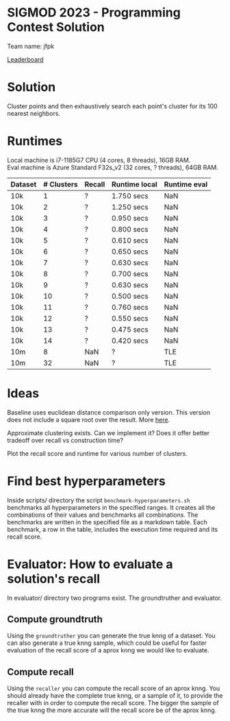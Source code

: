 # SIGMOD 2023 - Programming Contest Solution

Team name: jfpk

[Leaderboard][1]

# Solution

Cluster points and then exhaustively search each point's cluster for its 100
nearest neighbors.

# Runtimes

Local machine is i7-1185G7 CPU (4 cores, 8 threads), 16GB RAM.\
Eval machine is Azure Standard F32s_v2 (32 cores, ? threads), 64GB RAM.

| Dataset | # Clusters | Recall | Runtime local | Runtime eval |
|---------|------------|--------|---------------|--------------|
| 10k     | 1          | ?      | 1.750 secs    | NaN          |
| 10k     | 2          | ?      | 1.250 secs    | NaN          |
| 10k     | 3          | ?      | 0.950 secs    | NaN          |
| 10k     | 4          | ?      | 0.800 secs    | NaN          |
| 10k     | 5          | ?      | 0.610 secs    | NaN          |
| 10k     | 6          | ?      | 0.650 secs    | NaN          |
| 10k     | 7          | ?      | 0.630 secs    | NaN          |
| 10k     | 8          | ?      | 0.700 secs    | NaN          |
| 10k     | 9          | ?      | 0.630 secs    | NaN          |
| 10k     | 10         | ?      | 0.500 secs    | NaN          |
| 10k     | 11         | ?      | 0.760 secs    | NaN          |
| 10k     | 12         | ?      | 0.550 secs    | NaN          |
| 10k     | 13         | ?      | 0.475 secs    | NaN          |
| 10k     | 14         | ?      | 0.420 secs    | NaN          |
| 10m     | 8          | NaN    | ?             | TLE          |
| 10m     | 32         | NaN    | ?             | TLE          |

# Ideas
Baseline uses euclidean distance comparison only version. This version does
not include a square root over the result. More [here][2].

Approximate clustering exists. Can we implement it? Does it offer better
tradeoff over recall vs construction time?

Plot the recall score and runtime for various number of clusters.

# Find best hyperparameters

Inside scripts/ directory the script `benchmark-hyperparameters.sh` benchmarks
all hyperparameters in the specified ranges. It creates all the combinations
of their values and benchmarks all combinations. The benchmarks are written in
the specified file as a markdown table. Each benchmark, a row in the table,
includes the execution time required and its recall score.

# Evaluator: How to evaluate a solution's recall

In evaluator/ directory two programs exist. The groundtruther and evaluator.

## Compute groundtruth

Using the `groundtruther` you can generate the true knng of a dataset.
You can also generate a true knng sample, which could be useful for faster
evaluation of the recall score of a aprox knng we would like to evaluate.

## Compute recall

Using the `recaller` you can compute the recall score of an aprox knng.
You should already have the complete true knng, or a sample of it, to provide
the recaller with in order to compute the recall score. The bigger the sample
of the true knng the more accurate will the recall score be of the aprox knng.

[1]: http://sigmod2023contest.eastus.cloudapp.azure.com/leaders_test.shtml
[2]: https://en.wikibooks.org/wiki/Algorithms/Distance_approximations
